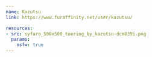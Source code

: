 ```yaml
---
name: Kazutsu
link: https://www.furaffinity.net/user/kazutsu/

resources:
- src: syfaro_500x500_toering_by_kazutsu-dcm839i.png
  params:
    nsfw: true
---
```

